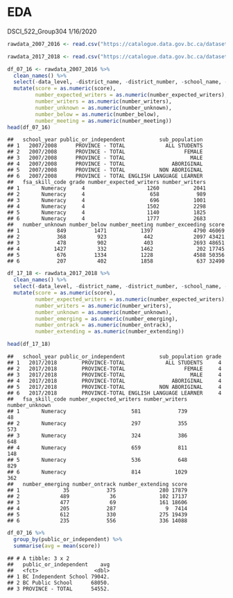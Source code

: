 EDA
================
DSCI\_522\_Group304
1/16/2020

``` r
rawdata_2007_2016 <- read.csv("https://catalogue.data.gov.bc.ca/dataset/5554165d-e365-422f-bf85-4f6e4c9167dc/resource/97c6cbf7-f529-464a-b771-9719855b86f6/download/fsa.csv")

rawdata_2017_2018 <- read.csv("https://catalogue.data.gov.bc.ca/dataset/5554165d-e365-422f-bf85-4f6e4c9167dc/resource/bcb547f0-8ba7-451f-9e11-10524f4d57a0/download/foundation-skills-assessment-2017-18_to_2018-19.csv")
```

``` r
df_07_16 <- rawdata_2007_2016 %>%
  clean_names() %>%
  select(-data_level, -district_name, -district_number, -school_name, -school_number) %>%
  mutate(score = as.numeric(score),
         number_expected_writers = as.numeric(number_expected_writers),
         number_writers = as.numeric(number_writers),
         number_unknown = as.numeric(number_unknown),
         number_below = as.numeric(number_below),
         number_meeting = as.numeric(number_meeting))
head(df_07_16)
```

    ##   school_year public_or_independent           sub_population
    ## 1   2007/2008      PROVINCE - TOTAL             ALL STUDENTS
    ## 2   2007/2008      PROVINCE - TOTAL                   FEMALE
    ## 3   2007/2008      PROVINCE - TOTAL                     MALE
    ## 4   2007/2008      PROVINCE - TOTAL               ABORIGINAL
    ## 5   2007/2008      PROVINCE - TOTAL           NON ABORIGINAL
    ## 6   2007/2008      PROVINCE - TOTAL ENGLISH LANGUAGE LEARNER
    ##   fsa_skill_code grade number_expected_writers number_writers
    ## 1       Numeracy     4                    1260           2041
    ## 2       Numeracy     4                     658            989
    ## 3       Numeracy     4                     696           1001
    ## 4       Numeracy     4                    1502           2298
    ## 5       Numeracy     4                    1140           1825
    ## 6       Numeracy     4                    1777           2683
    ##   number_unknown number_below number_meeting number_exceeding score
    ## 1            849         1471           1397             4790 46069
    ## 2            368          923            442             2097 43421
    ## 3            478          902            403             2693 48651
    ## 4           1427          332           1462              202 17745
    ## 5            676         1334           1228             4588 50356
    ## 6            207          402           1858              637 32490

``` r
df_17_18 <- rawdata_2017_2018 %>%
  clean_names() %>%
  select(-data_level, -district_name, -district_number, -school_name, -school_number) %>%
  mutate(score = as.numeric(score),
         number_expected_writers = as.numeric(number_expected_writers),
         number_writers = as.numeric(number_writers),
         number_unknown = as.numeric(number_unknown),
         number_emerging = as.numeric(number_emerging),
         number_ontrack = as.numeric(number_ontrack),
         number_extending = as.numeric(number_extending))

head(df_17_18)
```

    ##   school_year public_or_independent           sub_population grade
    ## 1   2017/2018        PROVINCE-TOTAL             ALL STUDENTS     4
    ## 2   2017/2018        PROVINCE-TOTAL                   FEMALE     4
    ## 3   2017/2018        PROVINCE-TOTAL                     MALE     4
    ## 4   2017/2018        PROVINCE-TOTAL               ABORIGINAL     4
    ## 5   2017/2018        PROVINCE-TOTAL           NON ABORIGINAL     4
    ## 6   2017/2018        PROVINCE-TOTAL ENGLISH LANGUAGE LEARNER     4
    ##   fsa_skill_code number_expected_writers number_writers number_unknown
    ## 1       Numeracy                     581            739             48
    ## 2       Numeracy                     297            355            573
    ## 3       Numeracy                     324            386            648
    ## 4       Numeracy                     659            811            148
    ## 5       Numeracy                     536            648            829
    ## 6       Numeracy                     814           1029            362
    ##   number_emerging number_ontrack number_extending score
    ## 1              35            375              280 17879
    ## 2             489             36              102 17137
    ## 3             477             69              161 18606
    ## 4             205            287                9  7414
    ## 5             612            330              275 19439
    ## 6             235            556              336 14088

``` r
df_07_16 %>%
  group_by(public_or_independent) %>%
  summarise(avg = mean(score))
```

    ## # A tibble: 3 x 2
    ##   public_or_independent    avg
    ##   <fct>                  <dbl>
    ## 1 BC Independent School 79042.
    ## 2 BC Public School      68050.
    ## 3 PROVINCE - TOTAL      54552.
